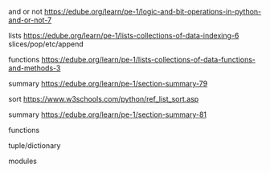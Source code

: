 

and or not
https://edube.org/learn/pe-1/logic-and-bit-operations-in-python-and-or-not-7



lists
https://edube.org/learn/pe-1/lists-collections-of-data-indexing-6
slices/pop/etc/append

functions
https://edube.org/learn/pe-1/lists-collections-of-data-functions-and-methods-3

summary
https://edube.org/learn/pe-1/section-summary-79

sort
https://www.w3schools.com/python/ref_list_sort.asp

summary
https://edube.org/learn/pe-1/section-summary-81

functions

tuple/dictionary

modules